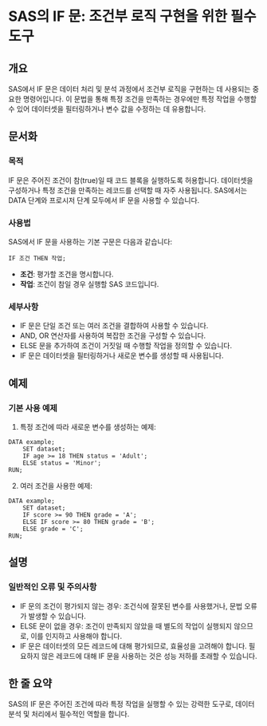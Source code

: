 <!--
Meta Description: # SAS의 IF 문: 조건부 로직 구현을 위한 필수 도구 ## 개요 SAS에서 IF 문은 데이터 처리 및 분석 과정에서 조건부 로직을 구현하는 데 사용되는 중요한 명령어입니다. 이 문법을 통해 특정 조건을 만족하는 경우에만 특정 작업을 수행할 수 있어 데이터셋을 필터...
Meta Keywords: 조건을, 있습니다, 조건이, else, sas
-->

# SAS의 IF 문: 조건부 로직 구현을 위한 필수 도구

## 개요
SAS에서 IF 문은 데이터 처리 및 분석 과정에서 조건부 로직을 구현하는 데 사용되는 중요한 명령어입니다. 이 문법을 통해 특정 조건을 만족하는 경우에만 특정 작업을 수행할 수 있어 데이터셋을 필터링하거나 변수 값을 수정하는 데 유용합니다.

## 문서화
### 목적
IF 문은 주어진 조건이 참(true)일 때 코드 블록을 실행하도록 허용합니다. 데이터셋을 구성하거나 특정 조건을 만족하는 레코드를 선택할 때 자주 사용됩니다. SAS에서는 DATA 단계와 프로시저 단계 모두에서 IF 문을 사용할 수 있습니다.

### 사용법
SAS에서 IF 문을 사용하는 기본 구문은 다음과 같습니다:

```sas
IF 조건 THEN 작업;
```

- **조건**: 평가할 조건을 명시합니다.
- **작업**: 조건이 참일 경우 실행할 SAS 코드입니다.

### 세부사항
- IF 문은 단일 조건 또는 여러 조건을 결합하여 사용할 수 있습니다.
- AND, OR 연산자를 사용하여 복잡한 조건을 구성할 수 있습니다.
- ELSE 문을 추가하여 조건이 거짓일 때 수행할 작업을 정의할 수 있습니다.
- IF 문은 데이터셋을 필터링하거나 새로운 변수를 생성할 때 사용됩니다.

## 예제
### 기본 사용 예제
1. 특정 조건에 따라 새로운 변수를 생성하는 예제:

```sas
DATA example;
    SET dataset;
    IF age >= 18 THEN status = 'Adult';
    ELSE status = 'Minor';
RUN;
```

2. 여러 조건을 사용한 예제:

```sas
DATA example;
    SET dataset;
    IF score >= 90 THEN grade = 'A';
    ELSE IF score >= 80 THEN grade = 'B';
    ELSE grade = 'C';
RUN;
```

## 설명
### 일반적인 오류 및 주의사항
- IF 문의 조건이 평가되지 않는 경우: 조건식에 잘못된 변수를 사용했거나, 문법 오류가 발생할 수 있습니다.
- ELSE 문이 없을 경우: 조건이 만족되지 않았을 때 별도의 작업이 실행되지 않으므로, 이를 인지하고 사용해야 합니다.
- IF 문은 데이터셋의 모든 레코드에 대해 평가되므로, 효율성을 고려해야 합니다. 필요하지 않은 레코드에 대해 IF 문을 사용하는 것은 성능 저하를 초래할 수 있습니다.

## 한 줄 요약
SAS의 IF 문은 주어진 조건에 따라 특정 작업을 실행할 수 있는 강력한 도구로, 데이터 분석 및 처리에서 필수적인 역할을 합니다.